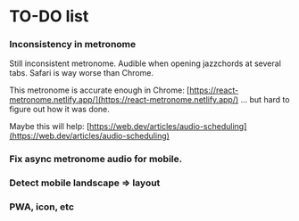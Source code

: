 # TO-DO list

### Inconsistency in metronome

Still inconsistent metronome. Audible when opening jazzchords at several tabs. Safari is way worse than Chrome.

This metronome is accurate enough in Chrome:
[https://react-metronome.netlify.app/](https://react-metronome.netlify.app/)
... but hard to figure out how it was done.

Maybe this will help:
[https://web.dev/articles/audio-scheduling](https://web.dev/articles/audio-scheduling)

### Fix async metronome audio for mobile.

### Detect mobile landscape => layout

### PWA, icon, etc
